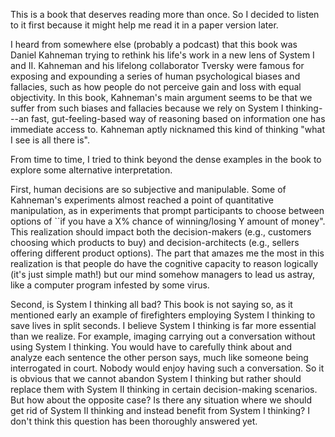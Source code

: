 This is a book that deserves reading more than once.
So I decided to listen to it first because it might help me read it in a paper version later.

I heard from somewhere else (probably a podcast) that this book was Daniel Kahneman trying to rethink his life's work in a new lens of System I and II. 
Kahneman and his lifelong collaborator Tversky were famous for exposing and expounding a series of human psychological biases and fallacies, such as how people do not perceive gain and loss with equal objectivity.
In this book, Kahneman's main argument seems to be that we suffer from such biases and fallacies because we rely on System I thinking---an fast, gut-feeling-based way of reasoning based on information one has immediate access to. 
Kahneman aptly nicknamed this kind of thinking "what I see is all there is".

From time to time, I tried to think beyond the dense examples in the book to explore some alternative interpretation.

First, human decisions are so subjective and manipulable. Some of Kahneman's experiments almost reached a point of quantitative manipulation, as in experiments that prompt participants to choose between options of ``if you have a X% chance of winning/losing Y amount of money".
This realization should impact both the decision-makers (e.g., customers choosing which products to buy) and decision-architects (e.g., sellers offering different product options). The part that amazes me the most in this realization is that people do have the cognitive capacity to reason logically (it's just simple math!) but our mind somehow managers to lead us astray, like a computer program infested by some virus.

Second, is System I thinking all bad? This book is not saying so, as it mentioned early an example of firefighters employing System I thinking to save lives in split seconds. I believe System I thinking is far more essential than we realize. For example, imaging carrying out a conversation without using System I thinking. You would have to carefully think about and analyze each sentence the other person says, much like someone being interrogated in court. Nobody would enjoy having such a conversation. So it is obvious that we cannot abandon System I thinking but rather should replace them with System II thinking in certain decision-making scenarios. But how about the opposite case? Is there any situation where we should get rid of System II thinking and instead benefit from System I thinking? I don't think this question has been thoroughly answered yet.
